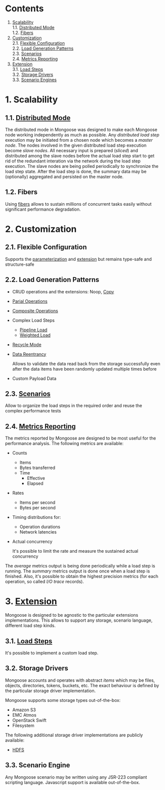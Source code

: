 # Contents

1. [Scalability](#1-scalability)<br/>
 1.1. [Distributed Mode](#11-distributed-mode)<br/>
 1.2. [Fibers](#12-fibers)<br/>
2. [Customization](#2-customization)<br/>
 2.1. [Flexible Configuration](#21-flexible-configuration)<br/>
 2.2. [Load Generation Patterns](#22-load-generation-patterns)<br/>
 2.3. [Scenarios](#23-scenarios)<br/>
 2.4. [Metrics Reporting](#24-metrics-reporting)<br/>
3. [Extension](#3-extension)<br/>
 3.1. [Load Steps](#31-load-steps)<br/>
 3.2. [Storage Drivers](#32-storage-drivers)<br/>
 3.3. [Scenario Engines](#33-scenario-engine)<br/>

# 1. Scalability

## 1.1. [Distributed Mode](design/distributed_mode.md)

The distributed mode in Mongoose was designed to make each Mongoose node working independently as
much as possible. Any *distributed load step* execution may be initiated from a chosen node which
becomes a *master node*. The nodes involved in the given distributed load step execution become
*slave nodes*. All necessary input is prepared (*sliced*) and distributed among the slave nodes
before the actual load step start to get rid of the redundant interation via the network during the
load step execution. The slave nodes are being polled periodically to synchronize the load step
state. After the load step is done, the summary data may be (optionally) aggregated and persisted on
the master node.

## 1.2. Fibers

Using [fibers](https://github.com/akurilov/fiber4j) allows to sustain millions of concurrent tasks
easily without significant performance degradation.

# 2. Customization

## 2.1. Flexible Configuration

Supports the [parameterization](input/configuration.md#2-parameterization) and
[extension](api/extensions/general.md) but remains type-safe and structure-safe

## 2.2. Load Generation Patterns

* CRUD operations and the extensions: Noop, [Copy](design/copy_mode.md)

* [Parial Operations](design/byte_range_operations.md)

* [Composite Operations](design/storage_side_concatenation.md)

* Complex Load Steps
    * [Pipeline Load](design/pipeline_load.md)
    * [Weighted Load](design/weighted_load.md)
* [Recycle Mode](design/recycle_mode.md)

* [Data Reentrancy](design/data_reentrancy.md)

  Allows to validate the data read back from the storage successfully even after the data items have
  been randomly updated multiple times before

* Custom Payload Data

## 2.3. [Scenarios](input/scenarios.md)

Allow to organize the load steps in the required order and reuse the
complex performance tests

## 2.4. [Metrics Reporting](output/metrics.md)

The metrics reported by Mongoose are designed to be most useful for the performance analysis. The
following metrics are available:

* Counts

  * Items
  * Bytes transferred
  * Time
    * Effective
    * Elapsed

* Rates

  * Items per second
  * Bytes per second

* Timing distributions for:

  * Operation durations
  * Network latencies

* Actual concurrency

  It's possible to limit the rate and measure the sustained actual concurrency

The *average* metrics output is being done periodically while a load step is running. The *summary*
metrics output is done once when a load step is finished. Also, it's possible to obtain the highest
precision metrics (for each operation, so called *I/O trace* records).

# 3. [Extension](api/extensions/general.md)

Mongoose is designed to be agnostic to the particular extensions implementations. This allows to
support any storage, scenario language, different load step kinds.

## 3.1. [Load Steps](api/extensions/load_steps.md)

It's possible to implement a custom load step.

## 3.2. Storage Drivers

Mongoose accounts and operates with abstract *items* which may be files, objects, directories,
tokens, buckets, etc. The exact behaviour is defined by the particular storage driver
implementation.

Mongoose supports some storage types out-of-the-box:
* Amazon S3
* EMC Atmos
* OpenStack Swift
* Filesystem

The following additional storage driver implementations are publicly available:
* [HDFS](https://github.com/emc-mongoose/mongoose-storage-driver-hdfs)

## 3.3. Scenario Engine

Any Mongoose scenario may be written using any JSR-223 compliant scripting language. Javascript
support is available out-of-the-box.
